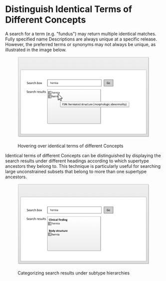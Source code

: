 # Distinguish Identical Terms of Different Concepts

A search for a term (e.g. "fundus") may return multiple identical matches. Fully specified name Descriptions are always unique at a specific release. However, the preferred terms or synonyms may not always be unique, as illustrated in the image below.

<figure><img src="../images/52170513.png" alt=""><figcaption><p>Hovering over identical terms of different Concepts</p></figcaption></figure>

Identical terms of different Concepts can be distinguished by displaying the search results under different headings according to which supertype ancestors they belong to. This technique is particularly useful for searching large unconstrained subsets that belong to more than one supertype ancestors.

<figure><img src="../images/52170511.png" alt=""><figcaption><p> Categorizing search results under subtype hierarchies</p></figcaption></figure>
